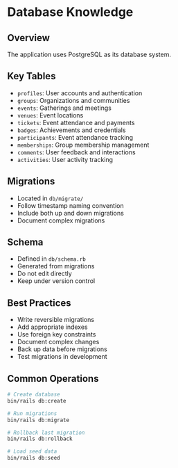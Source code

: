 # Database Knowledge

## Overview
The application uses PostgreSQL as its database system.

## Key Tables
- `profiles`: User accounts and authentication
- `groups`: Organizations and communities
- `events`: Gatherings and meetings
- `venues`: Event locations
- `tickets`: Event attendance and payments
- `badges`: Achievements and credentials
- `participants`: Event attendance tracking
- `memberships`: Group membership management
- `comments`: User feedback and interactions
- `activities`: User activity tracking

## Migrations
- Located in `db/migrate/`
- Follow timestamp naming convention
- Include both up and down migrations
- Document complex migrations

## Schema
- Defined in `db/schema.rb`
- Generated from migrations
- Do not edit directly
- Keep under version control

## Best Practices
- Write reversible migrations
- Add appropriate indexes
- Use foreign key constraints
- Document complex changes
- Back up data before migrations
- Test migrations in development

## Common Operations
```bash
# Create database
bin/rails db:create

# Run migrations
bin/rails db:migrate

# Rollback last migration
bin/rails db:rollback

# Load seed data
bin/rails db:seed
```
